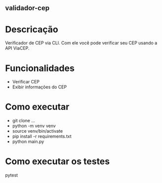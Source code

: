 ## validador-cep

# Descricação

Verificador de CEP via CLI. Com ele você pode verificar seu CEP usando a API ViaCEP.

# Funcionalidades

- Verificar CEP
- Exibir informações do CEP

# Como executar

- git clone ...
- python -m venv venv
- source venv/bin/activate
- pip install -r requirements.txt
- python main.py

# Como executar os testes

pytest
